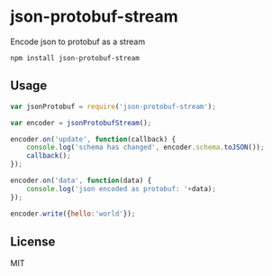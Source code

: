 # json-protobuf-stream

Encode json to protobuf as a stream

	npm install json-protobuf-stream

## Usage

``` js
var jsonProtobuf = require('json-protobuf-stream');

var encoder = jsonProtobufStream();

encoder.on('update', function(callback) {
	console.log('schema has changed', encoder.schema.toJSON());
	callback();
});

encoder.on('data', function(data) {
	console.log('json encoded as protobuf: '+data);
});

encoder.write({hello:'world'});
```

## License

MIT
